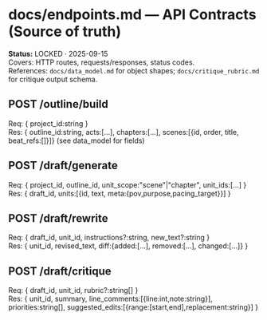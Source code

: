 # docs/endpoints.md — API Contracts (Source of truth)
**Status:** LOCKED · 2025-09-15  
Covers: HTTP routes, requests/responses, status codes.  
References: `docs/data_model.md` for object shapes; `docs/critique_rubric.md` for critique output schema.

## POST /outline/build
Req: { project_id:string }  
Res: { outline_id:string, acts:[…], chapters:[…], scenes:[{id, order, title, beat_refs:[]}]} (see data_model for fields)

## POST /draft/generate
Req: { project_id, outline_id, unit_scope:"scene"|"chapter", unit_ids:[…] }  
Res: { draft_id, units:[{id, text, meta:{pov,purpose,pacing_target}}] }

## POST /draft/rewrite
Req: { draft_id, unit_id, instructions?:string, new_text?:string }  
Res: { unit_id, revised_text, diff:{added:[…], removed:[…], changed:[…]} }

## POST /draft/critique
Req: { draft_id, unit_id, rubric?:string[] }  
Res: { unit_id, summary, line_comments:[{line:int,note:string}], priorities:string[], suggested_edits:[{range:[start,end],replacement:string}] }

